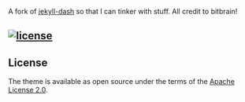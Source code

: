
A fork of [jekyll-dash](https://github.com/bitbrain/jekyll-dash) so that I can tinker with stuff. All credit to bitbrain!

[![license](https://img.shields.io/github/license/bitbrain/jekyll-dash.svg?style=flat-square)](LICENSE.MD)
---

## License

The theme is available as open source under the terms of the [Apache License 2.0](https://opensource.org/licenses/Apache-2.0).

